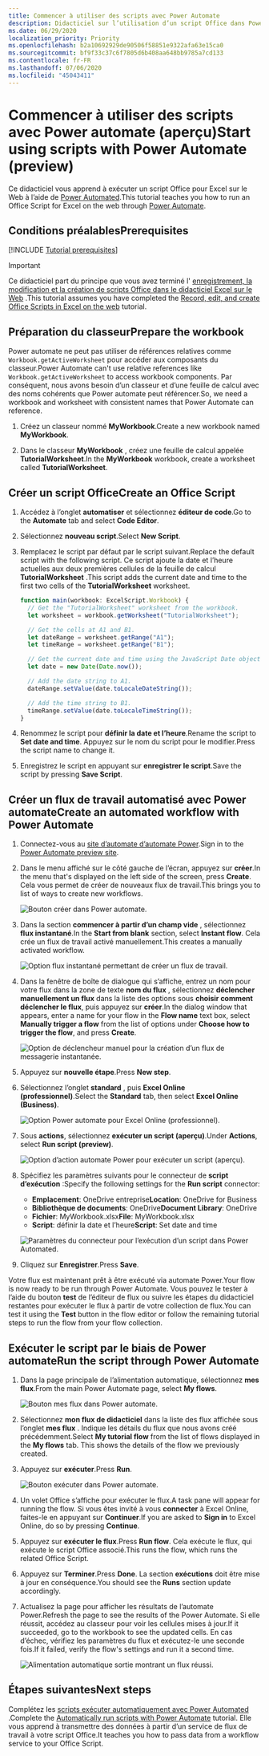 ```yaml
---
title: Commencer à utiliser des scripts avec Power Automate
description: Didacticiel sur l’utilisation d’un script Office dans Power Automated via un déclencheur manuel.
ms.date: 06/29/2020
localization_priority: Priority
ms.openlocfilehash: b2a10692929de90506f58851e9322afa63e15ca0
ms.sourcegitcommit: bf9f33c37c6f7805d6b408aa648bb9785a7cd133
ms.contentlocale: fr-FR
ms.lasthandoff: 07/06/2020
ms.locfileid: "45043411"
---
```

# <a name="start-using-scripts-with-power-automate-preview"></a><span data-ttu-id="a1098-103">Commencer à utiliser des scripts avec Power automate (aperçu)</span><span class="sxs-lookup"><span data-stu-id="a1098-103">Start using scripts with Power Automate (preview)</span></span>

<span data-ttu-id="a1098-104">Ce didacticiel vous apprend à exécuter un script Office pour Excel sur le Web à l’aide de [Power Automated](https://flow.microsoft.com).</span><span class="sxs-lookup"><span data-stu-id="a1098-104">This tutorial teaches you how to run an Office Script for Excel on the web through [Power Automate](https://flow.microsoft.com).</span></span>

## <a name="prerequisites"></a><span data-ttu-id="a1098-105">Conditions préalables</span><span class="sxs-lookup"><span data-stu-id="a1098-105">Prerequisites</span></span>

[!INCLUDE [Tutorial prerequisites](../includes/tutorial-prerequisites.md)]

> [!IMPORTANT]
> <span data-ttu-id="a1098-106">Ce didacticiel part du principe que vous avez terminé l' [enregistrement, la modification et la création de scripts Office dans le didacticiel Excel sur le Web](excel-tutorial.md) .</span><span class="sxs-lookup"><span data-stu-id="a1098-106">This tutorial assumes you have completed the [Record, edit, and create Office Scripts in Excel on the web](excel-tutorial.md) tutorial.</span></span>

## <a name="prepare-the-workbook"></a><span data-ttu-id="a1098-107">Préparation du classeur</span><span class="sxs-lookup"><span data-stu-id="a1098-107">Prepare the workbook</span></span>

<span data-ttu-id="a1098-108">Power automate ne peut pas utiliser de références relatives comme `Workbook.getActiveWorksheet` pour accéder aux composants du classeur.</span><span class="sxs-lookup"><span data-stu-id="a1098-108">Power Automate can't use relative references like `Workbook.getActiveWorksheet` to access workbook components.</span></span> <span data-ttu-id="a1098-109">Par conséquent, nous avons besoin d’un classeur et d’une feuille de calcul avec des noms cohérents que Power automate peut référencer.</span><span class="sxs-lookup"><span data-stu-id="a1098-109">So, we need a workbook and worksheet with consistent names that Power Automate can reference.</span></span>

1. <span data-ttu-id="a1098-110">Créez un classeur nommé **MyWorkbook**.</span><span class="sxs-lookup"><span data-stu-id="a1098-110">Create a new workbook named **MyWorkbook**.</span></span>

2. <span data-ttu-id="a1098-111">Dans le classeur **MyWorkbook** , créez une feuille de calcul appelée **TutorialWorksheet**.</span><span class="sxs-lookup"><span data-stu-id="a1098-111">In the **MyWorkbook** workbook, create a worksheet called **TutorialWorksheet**.</span></span>

## <a name="create-an-office-script"></a><span data-ttu-id="a1098-112">Créer un script Office</span><span class="sxs-lookup"><span data-stu-id="a1098-112">Create an Office Script</span></span>

1. <span data-ttu-id="a1098-113">Accédez à l’onglet **automatiser** et sélectionnez **éditeur de code**.</span><span class="sxs-lookup"><span data-stu-id="a1098-113">Go to the **Automate** tab and select **Code Editor**.</span></span>

2. <span data-ttu-id="a1098-114">Sélectionnez **nouveau script**.</span><span class="sxs-lookup"><span data-stu-id="a1098-114">Select **New Script**.</span></span>

3. <span data-ttu-id="a1098-115">Remplacez le script par défaut par le script suivant.</span><span class="sxs-lookup"><span data-stu-id="a1098-115">Replace the default script with the following script.</span></span> <span data-ttu-id="a1098-116">Ce script ajoute la date et l’heure actuelles aux deux premières cellules de la feuille de calcul **TutorialWorksheet** .</span><span class="sxs-lookup"><span data-stu-id="a1098-116">This script adds the current date and time to the first two cells of the **TutorialWorksheet** worksheet.</span></span>

    ```TypeScript
    function main(workbook: ExcelScript.Workbook) {
      // Get the "TutorialWorksheet" worksheet from the workbook.
      let worksheet = workbook.getWorksheet("TutorialWorksheet");

      // Get the cells at A1 and B1.
      let dateRange = worksheet.getRange("A1");
      let timeRange = worksheet.getRange("B1");

      // Get the current date and time using the JavaScript Date object.
      let date = new Date(Date.now());

      // Add the date string to A1.
      dateRange.setValue(date.toLocaleDateString());

      // Add the time string to B1.
      timeRange.setValue(date.toLocaleTimeString());
    }
    ```

4. <span data-ttu-id="a1098-117">Renommez le script pour **définir la date et l’heure**.</span><span class="sxs-lookup"><span data-stu-id="a1098-117">Rename the script to **Set date and time**.</span></span> <span data-ttu-id="a1098-118">Appuyez sur le nom du script pour le modifier.</span><span class="sxs-lookup"><span data-stu-id="a1098-118">Press the script name to change it.</span></span>

5. <span data-ttu-id="a1098-119">Enregistrez le script en appuyant sur **enregistrer le script**.</span><span class="sxs-lookup"><span data-stu-id="a1098-119">Save the script by pressing **Save Script**.</span></span>

## <a name="create-an-automated-workflow-with-power-automate"></a><span data-ttu-id="a1098-120">Créer un flux de travail automatisé avec Power automate</span><span class="sxs-lookup"><span data-stu-id="a1098-120">Create an automated workflow with Power Automate</span></span>

1. <span data-ttu-id="a1098-121">Connectez-vous au [site d’automate d’automate Power](https://flow.microsoft.com).</span><span class="sxs-lookup"><span data-stu-id="a1098-121">Sign in to the [Power Automate preview site](https://flow.microsoft.com).</span></span>

2. <span data-ttu-id="a1098-122">Dans le menu affiché sur le côté gauche de l’écran, appuyez sur **créer**.</span><span class="sxs-lookup"><span data-stu-id="a1098-122">In the menu that's displayed on the left side of the screen, press **Create**.</span></span> <span data-ttu-id="a1098-123">Cela vous permet de créer de nouveaux flux de travail.</span><span class="sxs-lookup"><span data-stu-id="a1098-123">This brings you to list of ways to create new workflows.</span></span>

    ![Bouton créer dans Power automate.](../images/power-automate-tutorial-1.png)

3. <span data-ttu-id="a1098-125">Dans la section **commencer à partir d’un champ vide** , sélectionnez **flux instantané**.</span><span class="sxs-lookup"><span data-stu-id="a1098-125">In the **Start from blank** section, select **Instant flow**.</span></span> <span data-ttu-id="a1098-126">Cela crée un flux de travail activé manuellement.</span><span class="sxs-lookup"><span data-stu-id="a1098-126">This creates a manually activated workflow.</span></span>

    ![Option flux instantané permettant de créer un flux de travail.](../images/power-automate-tutorial-2.png)

4. <span data-ttu-id="a1098-128">Dans la fenêtre de boîte de dialogue qui s’affiche, entrez un nom pour votre flux dans la zone de texte **nom du flux** , sélectionnez **déclencher manuellement un flux** dans la liste des options sous **choisir comment déclencher le flux**, puis appuyez sur **créer**.</span><span class="sxs-lookup"><span data-stu-id="a1098-128">In the dialog window that appears, enter a name for your flow in the **Flow name** text box, select **Manually trigger a flow** from the list of options under **Choose how to trigger the flow**, and press **Create**.</span></span>

    ![Option de déclencheur manuel pour la création d’un flux de messagerie instantanée.](../images/power-automate-tutorial-3.png)

5. <span data-ttu-id="a1098-130">Appuyez sur **nouvelle étape**.</span><span class="sxs-lookup"><span data-stu-id="a1098-130">Press **New step**.</span></span>

6. <span data-ttu-id="a1098-131">Sélectionnez l’onglet **standard** , puis **Excel Online (professionnel)**.</span><span class="sxs-lookup"><span data-stu-id="a1098-131">Select the **Standard** tab, then select **Excel Online (Business)**.</span></span>

    ![Option Power automate pour Excel Online (professionnel).](../images/power-automate-tutorial-4.png)

7. <span data-ttu-id="a1098-133">Sous **actions**, sélectionnez **exécuter un script (aperçu)**.</span><span class="sxs-lookup"><span data-stu-id="a1098-133">Under **Actions**, select **Run script (preview)**.</span></span>

    ![Option d’action automate Power pour exécuter un script (aperçu).](../images/power-automate-tutorial-5.png)

8. <span data-ttu-id="a1098-135">Spécifiez les paramètres suivants pour le connecteur de **script d’exécution** :</span><span class="sxs-lookup"><span data-stu-id="a1098-135">Specify the following settings for the **Run script** connector:</span></span>

    - <span data-ttu-id="a1098-136">**Emplacement**: OneDrive entreprise</span><span class="sxs-lookup"><span data-stu-id="a1098-136">**Location**: OneDrive for Business</span></span>
    - <span data-ttu-id="a1098-137">**Bibliothèque de documents**: OneDrive</span><span class="sxs-lookup"><span data-stu-id="a1098-137">**Document Library**: OneDrive</span></span>
    - <span data-ttu-id="a1098-138">**Fichier**: MyWorkbook.xlsx</span><span class="sxs-lookup"><span data-stu-id="a1098-138">**File**: MyWorkbook.xlsx</span></span>
    - <span data-ttu-id="a1098-139">**Script**: définir la date et l’heure</span><span class="sxs-lookup"><span data-stu-id="a1098-139">**Script**: Set date and time</span></span>

    ![Paramètres du connecteur pour l’exécution d’un script dans Power Automated.](../images/power-automate-tutorial-6.png)

9. <span data-ttu-id="a1098-141">Cliquez sur **Enregistrer**.</span><span class="sxs-lookup"><span data-stu-id="a1098-141">Press **Save**.</span></span>

<span data-ttu-id="a1098-142">Votre flux est maintenant prêt à être exécuté via automate Power.</span><span class="sxs-lookup"><span data-stu-id="a1098-142">Your flow is now ready to be run through Power Automate.</span></span> <span data-ttu-id="a1098-143">Vous pouvez le tester à l’aide du bouton **test** de l’éditeur de flux ou suivre les étapes du didacticiel restantes pour exécuter le flux à partir de votre collection de flux.</span><span class="sxs-lookup"><span data-stu-id="a1098-143">You can test it using the **Test** button in the flow editor or follow the remaining tutorial steps to run the flow from your flow collection.</span></span>

## <a name="run-the-script-through-power-automate"></a><span data-ttu-id="a1098-144">Exécuter le script par le biais de Power automate</span><span class="sxs-lookup"><span data-stu-id="a1098-144">Run the script through Power Automate</span></span>

1. <span data-ttu-id="a1098-145">Dans la page principale de l’alimentation automatique, sélectionnez **mes flux**.</span><span class="sxs-lookup"><span data-stu-id="a1098-145">From the main Power Automate page, select **My flows**.</span></span>

    ![Bouton mes flux dans Power automate.](../images/power-automate-tutorial-7.png)

2. <span data-ttu-id="a1098-147">Sélectionnez **mon flux de didacticiel** dans la liste des flux affichée sous l’onglet **mes flux** . Indique les détails du flux que nous avons créé précédemment.</span><span class="sxs-lookup"><span data-stu-id="a1098-147">Select **My tutorial flow** from the list of flows displayed in the **My flows** tab. This shows the details of the flow we previously created.</span></span>

3. <span data-ttu-id="a1098-148">Appuyez sur **exécuter**.</span><span class="sxs-lookup"><span data-stu-id="a1098-148">Press **Run**.</span></span>

    ![Bouton exécuter dans Power automate.](../images/power-automate-tutorial-8.png)

4. <span data-ttu-id="a1098-150">Un volet Office s’affiche pour exécuter le flux.</span><span class="sxs-lookup"><span data-stu-id="a1098-150">A task pane will appear for running the flow.</span></span> <span data-ttu-id="a1098-151">Si vous êtes invité à vous **connecter** à Excel Online, faites-le en appuyant sur **Continuer**.</span><span class="sxs-lookup"><span data-stu-id="a1098-151">If you are asked to **Sign in** to Excel Online, do so by pressing **Continue**.</span></span>

5. <span data-ttu-id="a1098-152">Appuyez sur **exécuter le flux**.</span><span class="sxs-lookup"><span data-stu-id="a1098-152">Press **Run flow**.</span></span> <span data-ttu-id="a1098-153">Cela exécute le flux, qui exécute le script Office associé.</span><span class="sxs-lookup"><span data-stu-id="a1098-153">This runs the flow, which runs the related Office Script.</span></span>

6. <span data-ttu-id="a1098-154">Appuyez sur **Terminer**.</span><span class="sxs-lookup"><span data-stu-id="a1098-154">Press **Done**.</span></span> <span data-ttu-id="a1098-155">La section **exécutions** doit être mise à jour en conséquence.</span><span class="sxs-lookup"><span data-stu-id="a1098-155">You should see the **Runs** section update accordingly.</span></span>

7. <span data-ttu-id="a1098-156">Actualisez la page pour afficher les résultats de l’automate Power.</span><span class="sxs-lookup"><span data-stu-id="a1098-156">Refresh the page to see the results of the Power Automate.</span></span> <span data-ttu-id="a1098-157">Si elle réussit, accédez au classeur pour voir les cellules mises à jour.</span><span class="sxs-lookup"><span data-stu-id="a1098-157">If it succeeded, go to the workbook to see the updated cells.</span></span> <span data-ttu-id="a1098-158">En cas d’échec, vérifiez les paramètres du flux et exécutez-le une seconde fois.</span><span class="sxs-lookup"><span data-stu-id="a1098-158">If it failed, verify the flow's settings and run it a second time.</span></span>

    ![Alimentation automatique sortie montrant un flux réussi.](../images/power-automate-tutorial-9.png)

## <a name="next-steps"></a><span data-ttu-id="a1098-160">Étapes suivantes</span><span class="sxs-lookup"><span data-stu-id="a1098-160">Next steps</span></span>

<span data-ttu-id="a1098-161">Complétez les [scripts exécuter automatiquement avec Power Automated](excel-power-automate-trigger.md) .</span><span class="sxs-lookup"><span data-stu-id="a1098-161">Complete the [Automatically run scripts with Power Automate](excel-power-automate-trigger.md) tutorial.</span></span> <span data-ttu-id="a1098-162">Elle vous apprend à transmettre des données à partir d’un service de flux de travail à votre script Office.</span><span class="sxs-lookup"><span data-stu-id="a1098-162">It teaches you how to pass data from a workflow service to your Office Script.</span></span>
